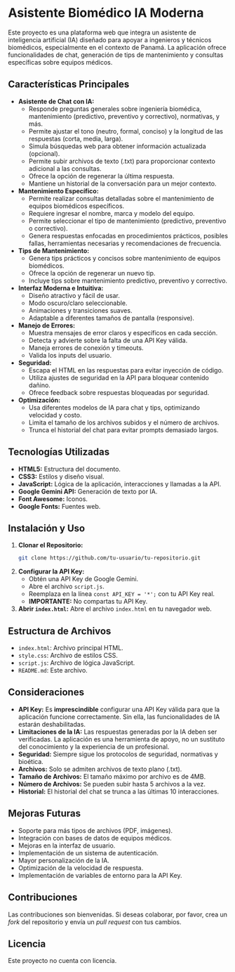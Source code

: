 # Asistente Biomédico IA Moderna

Este proyecto es una plataforma web que integra un asistente de inteligencia artificial (IA) diseñado para apoyar a ingenieros y técnicos biomédicos, especialmente en el contexto de Panamá. La aplicación ofrece funcionalidades de chat, generación de tips de mantenimiento y consultas específicas sobre equipos médicos.

## Características Principales

*   **Asistente de Chat con IA:**
    *   Responde preguntas generales sobre ingeniería biomédica, mantenimiento (predictivo, preventivo y correctivo), normativas, y más.
    *   Permite ajustar el tono (neutro, formal, conciso) y la longitud de las respuestas (corta, media, larga).
    *   Simula búsquedas web para obtener información actualizada (opcional).
    *   Permite subir archivos de texto (.txt) para proporcionar contexto adicional a las consultas.
    *   Ofrece la opción de regenerar la última respuesta.
    *   Mantiene un historial de la conversación para un mejor contexto.
*   **Mantenimiento Específico:**
    *   Permite realizar consultas detalladas sobre el mantenimiento de equipos biomédicos específicos.
    *   Requiere ingresar el nombre, marca y modelo del equipo.
    *   Permite seleccionar el tipo de mantenimiento (predictivo, preventivo o correctivo).
    *   Genera respuestas enfocadas en procedimientos prácticos, posibles fallas, herramientas necesarias y recomendaciones de frecuencia.
*   **Tips de Mantenimiento:**
    *   Genera tips prácticos y concisos sobre mantenimiento de equipos biomédicos.
    *   Ofrece la opción de regenerar un nuevo tip.
    *   Incluye tips sobre mantenimiento predictivo, preventivo y correctivo.
*   **Interfaz Moderna e Intuitiva:**
    *   Diseño atractivo y fácil de usar.
    *   Modo oscuro/claro seleccionable.
    *   Animaciones y transiciones suaves.
    *   Adaptable a diferentes tamaños de pantalla (responsive).
* **Manejo de Errores:**
    * Muestra mensajes de error claros y específicos en cada sección.
    * Detecta y advierte sobre la falta de una API Key válida.
    * Maneja errores de conexión y timeouts.
    * Valida los inputs del usuario.
* **Seguridad:**
    * Escapa el HTML en las respuestas para evitar inyección de código.
    * Utiliza ajustes de seguridad en la API para bloquear contenido dañino.
    * Ofrece feedback sobre respuestas bloqueadas por seguridad.
* **Optimización:**
    * Usa diferentes modelos de IA para chat y tips, optimizando velocidad y costo.
    * Limita el tamaño de los archivos subidos y el número de archivos.
    * Trunca el historial del chat para evitar prompts demasiado largos.

## Tecnologías Utilizadas

*   **HTML5:** Estructura del documento.
*   **CSS3:** Estilos y diseño visual.
*   **JavaScript:** Lógica de la aplicación, interacciones y llamadas a la API.
*   **Google Gemini API:** Generación de texto por IA.
*   **Font Awesome:** Iconos.
*   **Google Fonts:** Fuentes web.

## Instalación y Uso

1.  **Clonar el Repositorio:**
    ```bash
    git clone https://github.com/tu-usuario/tu-repositorio.git
    ```
2.  **Configurar la API Key:**
    *   Obtén una API Key de Google Gemini.
    *   Abre el archivo `script.js`.
    *   Reemplaza en la línea `const API_KEY = '*';` con tu API Key real.
    *   **IMPORTANTE:** No compartas tu API Key.
3.  **Abrir `index.html`:** Abre el archivo `index.html` en tu navegador web.

## Estructura de Archivos

*   `index.html`: Archivo principal HTML.
*   `style.css`: Archivo de estilos CSS.
*   `script.js`: Archivo de lógica JavaScript.
*   `README.md`: Este archivo.

## Consideraciones

*   **API Key:** Es **imprescindible** configurar una API Key válida para que la aplicación funcione correctamente. Sin ella, las funcionalidades de IA estarán deshabilitadas.
*   **Limitaciones de la IA:** Las respuestas generadas por la IA deben ser verificadas. La aplicación es una herramienta de apoyo, no un sustituto del conocimiento y la experiencia de un profesional.
*   **Seguridad:** Siempre sigue los protocolos de seguridad, normativas y bioética.
* **Archivos:** Solo se admiten archivos de texto plano (.txt).
* **Tamaño de Archivos:** El tamaño máximo por archivo es de 4MB.
* **Número de Archivos:** Se pueden subir hasta 5 archivos a la vez.
* **Historial:** El historial del chat se trunca a las últimas 10 interacciones.

## Mejoras Futuras

*   Soporte para más tipos de archivos (PDF, imágenes).
*   Integración con bases de datos de equipos médicos.
*   Mejoras en la interfaz de usuario.
*   Implementación de un sistema de autenticación.
*   Mayor personalización de la IA.
*   Optimización de la velocidad de respuesta.
*   Implementación de variables de entorno para la API Key.

## Contribuciones

Las contribuciones son bienvenidas. Si deseas colaborar, por favor, crea un *fork* del repositorio y envía un *pull request* con tus cambios.

## Licencia

Este proyecto no cuenta con licencia.
